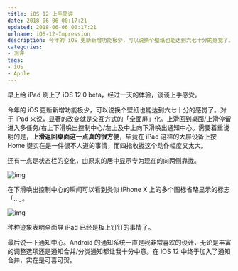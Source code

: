 ```yaml
---
title: iOS 12 上手简评
date: 2018-06-06 00:17:21
updated: 2018-06-06 00:17:21
urlname: iOS-12-Impression
description: 今年的 iOS 更新新增功能极少，可以说换个壁纸也能达到六七十分的感觉了。
categories:
- 测评
tags:
- iOS
- Apple
---
```


早上给 iPad 刷上了 iOS 12.0 beta，经过一天的体验，谈谈上手感受。

今年的 iOS 更新新增功能极少，可以说换个壁纸也能达到六七十分的感觉了。对于 iPad 来说，显著的改变就是交互方式的「全面屏」化。上滑回到桌面/上滑停留进入多任务/右上下滑唤出控制中心/左上及中上向下滑唤出通知中心。需要着重说明的是，**上滑返回桌面这一点真的很方便**，毕竟在 iPad 这样的大屏设备上按 Home 键实在是一件很不人道的事情，而四指收拢这个动作幅度又太大。

还有一点是状态栏的变化，由原来的居中显示专为现在的向两侧靠拢。

![img](状态栏.jpg)

在下滑唤出控制中心的瞬间可以看到类似 iPhone X 上的多个图标省略显示的标志「…」。

![img](控制中心.jpg)

种种迹象表明全面屏 iPad 已经是板上钉钉的事情了。

最后说一下通知中心。Android 的通知系统一直是我非常喜欢的设计，无论是丰富的调整选项还是通知合并/分类通知都让我十分中意。在 iOS 12 中终于加入了通知合并，实在是可喜可贺。